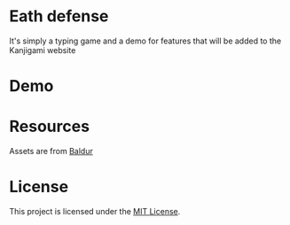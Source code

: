 # Eath defense

It's simply a typing game and a demo for features that will be added to the Kanjigami website

# Demo

# Resources

Assets are from [Baldur](https://twitter.com/the__baldur)

# License

This project is licensed under the [MIT License](LICENSE).
